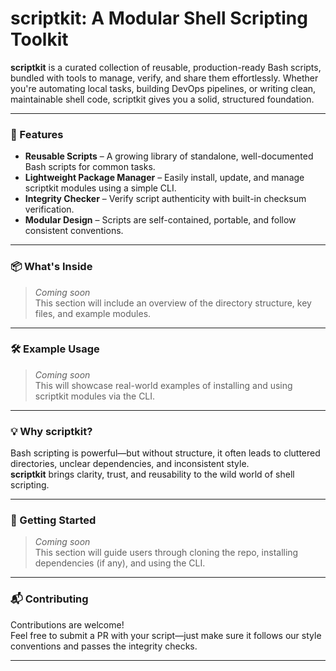 # scriptkit: A Modular Shell Scripting Toolkit

**scriptkit** is a curated collection of reusable, production-ready Bash scripts, bundled with tools to manage, verify, and share them effortlessly. Whether you're automating local tasks, building DevOps pipelines, or writing clean, maintainable shell code, scriptkit gives you a solid, structured foundation.

---

### 🚀 Features

- **Reusable Scripts** – A growing library of standalone, well-documented Bash scripts for common tasks.
- **Lightweight Package Manager** – Easily install, update, and manage scriptkit modules using a simple CLI.
- **Integrity Checker** – Verify script authenticity with built-in checksum verification.
- **Modular Design** – Scripts are self-contained, portable, and follow consistent conventions.

---

### 📦 What's Inside

> _Coming soon_  
This section will include an overview of the directory structure, key files, and example modules.

---

### 🛠 Example Usage

> _Coming soon_  
This will showcase real-world examples of installing and using scriptkit modules via the CLI.

---

### 💡 Why scriptkit?

Bash scripting is powerful—but without structure, it often leads to cluttered directories, unclear dependencies, and inconsistent style.  
**scriptkit** brings clarity, trust, and reusability to the wild world of shell scripting.

---

### 🔧 Getting Started

> _Coming soon_  
This section will guide users through cloning the repo, installing dependencies (if any), and using the CLI.

---

### 📬 Contributing

Contributions are welcome!  
Feel free to submit a PR with your script—just make sure it follows our style conventions and passes the integrity checks.

---


